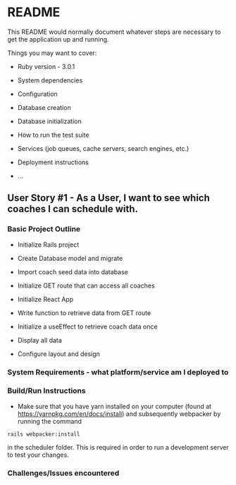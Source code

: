 # README

This README would normally document whatever steps are necessary to get the
application up and running.

Things you may want to cover:

* Ruby version - 3.0.1

* System dependencies

* Configuration

* Database creation

* Database initialization

* How to run the test suite

* Services (job queues, cache servers, search engines, etc.)

* Deployment instructions

* ...

## User Story #1 - As a User, I want to see which coaches I can schedule with.

### Basic Project Outline
* Initialize Rails project
* Create Database model and migrate
* Import coach seed data into database
* Initialize GET route that can access all coaches

* Initialize React App
* Write function to retrieve data from GET route
* Initialize a useEffect to retrieve coach data once
* Display all data
* Configure layout and design

### System Requirements - what platform/service am I deployed to

### Build/Run Instructions
* Make sure that you have yarn installed on your computer (found at https://yarnpkg.com/en/docs/install) and subsequently webpacker by running the command 
```
rails webpacker:install
```
in the scheduler folder. This is required in order to run a development server to test your changes.

### Challenges/Issues encountered
